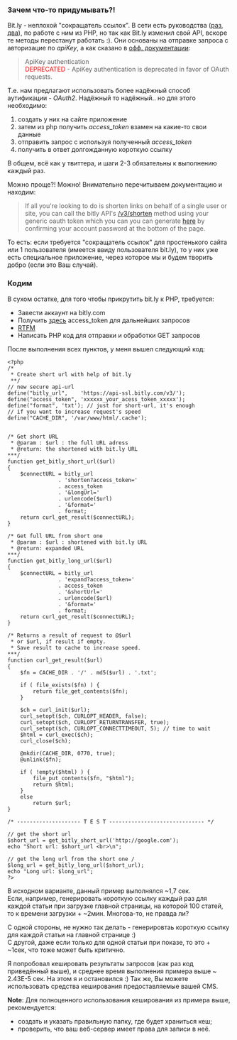 <!--
Title: PHP: Как получить короткую ссылку bit.ly
Description: Вы знаете как получить короткую ссылку с помощью сервиса bit.ly из PHP? Как нет?! Тогда быстренько идите сюда!
Date: 2013/10/27
Tags: php, development
-->

### Зачем что-то придумывать?!

Bit.ly - неплохой "сокращатель ссылок". В сети есть руководства ([раз][1], [два][2]),
по работе с ним из PHP, но так как Bit.ly изменил свой API,
вскоре те методы перестанут работать :)<!--cut-here-->.
Они основаны на отправке запроса с авторизацие по *apiKey*,
а как сказано в [офф. документации][3]:

> ApiKey authentication  
> <span style="color:red;">DEPRECATED</span> - 
> ApiKey authentication is deprecated in favor of OAuth requests.

Т.е. нам предлагают использовать более надёжный способ аутификации - *OAuth2*.
Надёжный то надёжный.. но для этого необходимо:

1. создать у них на сайте приложение
2. затем из php получить *access_token* взамен на какие-то свои данные
3. отправить запрос с используя полученный *access_token*
4. получить в ответ долгожданную короткую ссылку

В общем, всё как у твиттера, и шаги 2-3 обязательны к выполнению каждый раз.

Можно проще?! Можно! 
Внимательно перечитываем документацию и находим:

> If all you're looking to do is shorten links on behalf of a single user or site,
> you can call the bitly API's [/v3/shorten][v3-shorten] method using your generic oauth
> token which you can you can generate [here][4] by confirming your account password
> at the bottom of the page.

То есть: если требуется "сокращатель ссылок" для простенького сайта или 1 пользователя
(имеется ввиду пользователя bit.ly), то у них уже есть специальное приложение,
через которое мы и будем творить добро (если это Ваш случай).



### Кодим

В сухом остатке, для того чтобы прикрутить bit.ly к PHP, требуется:

* Завести аккаунт на bitly.com
* Получить [здесь][4] access_token для дальнейших запросов
* [RTFM][v3-shorten]
* Написать PHP код для отправки и обработки GET запросов

После выполнения всех пунктов, у меня вышел следующий код:

    <?php
    /*
     * Create short url with help of bit.ly
     **/
    // new secure api-url
    define("bitly_url",    'https://api-ssl.bitly.com/v3/');
    define("access_token", 'xxxxxx_your_acess_token_xxxxx');
    define("format", 'txt'); // just for short-url, it's enough
    // if you want to increase request's speed
    define("CACHE_DIR", '/var/www/html/.cache'); 


    /* Get short URL
     * @param : $url : the full URL adress
     * @return: the shortened with bit.ly URL
    ***/
    function get_bitly_short_url($url)
    {
        $connectURL = bitly_url
                    . 'shorten?access_token='
                    . access_token
                    . '&longUrl='
                    . urlencode($url)
                    . '&format='
                    . format;
        return curl_get_result($connectURL);
    }

    /* Get full URL from short one
     * @param : $url : shortened with bit.ly URL
     * @return: expanded URL
    ***/
    function get_bitly_long_url($url)
    {
        $connectURL = bitly_url
                    . 'expand?access_token='
                    . access_token
                    . '&shortUrl='
                    . urlencode($url)
                    . '&format='
                    . format;
        return curl_get_result($connectURL);
    }

    /* Returns a result of request to @$url
     * or $url, if result if empty.
     * Save result to cache to increase speed.
    ***/
    function curl_get_result($url)
    {
        $fn = CACHE_DIR . '/' . md5($url) . '.txt';

        if ( file_exists($fn) ) {
            return file_get_contents($fn);
        }

        $ch = curl_init($url);
        curl_setopt($ch, CURLOPT_HEADER, false);
        curl_setopt($ch, CURLOPT_RETURNTRANSFER, true);
        curl_setopt($ch, CURLOPT_CONNECTTIMEOUT, 5); // time to wait
        $html = curl_exec($ch);
        curl_close($ch);

        @mkdir(CACHE_DIR, 0770, true);
        @unlink($fn);

        if ( !empty($html) ) {
            file_put_contents($fn, "$html");
            return $html;
        }
        else
            return $url;
    }

    /* -------------------- T E S T ------------------------------ */

    // get the short url
    $short_url = get_bitly_short_url('http://google.com');
    echo "Short url: $short_url <br>\n";

    // get the long url from the short one /
    $long_url = get_bitly_long_url($short_url);
    echo "Long url: $long_url";
    ?>

В исходном варианте, данный пример выполнялся ~1,7 сек.  
Если, например, генерировать короткую ссылку каждый раз для каждой статьи
при загрузке главной страницы, на которой 100 статей, то к времени загрузки + ~2мин.
Многова-то, не правда ли?

С одной стороны, не нужно так делать - генерировтаь короткую ссылку для каждой статьи
на главной странице :)  
С другой, даже если только для одной статьи при показе, то это + ~1cек,
что тоже может быть критично.

Я попробовал кешировать результаты запросов (как раз код приведённый выше),
и среднее время выполнения примера выше ~ 2.43E-5 сек. На этом я и остановился :)
Так же, Вы можете использовать средства кеширования предоставляемые вашей CMS.

**Note**: Для полноценного использования кеширования из примера выше,
рекомендуется:

* создать и указать правильную папку, где будет храниться кеш;
* проверить, что ваш веб-сервер имеет права для записи в неё.



[1]: http://davidwalsh.name/bitly-api-php (Create Bit.ly Short URLs Using PHP: API Version 3)
[2]: http://www.lornajane.net/posts/2011/shortening-urls-from-php-with-bit-ly (Shortening URLs from PHP with Bit.ly)
[3]: http://dev.bitly.com/authentication.html (Bit.ly API: Authentication)
[v3-shorten]: http://dev.bitly.com/links.html#v3_shorten (Bit.ly API: Links)
[4]: https://bitly.com/a/oauth_apps (Registered OAuth applications)
